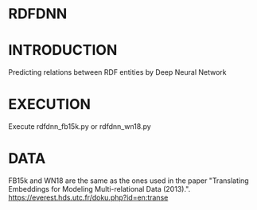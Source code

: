 # RDFDNN
# INTRODUCTION
Predicting relations between RDF entities by Deep Neural Network 


# EXECUTION
Execute rdfdnn_fb15k.py or rdfdnn_wn18.py


# DATA
FB15k and WN18 are the same as the ones used in the paper "Translating Embeddings for Modeling Multi-relational Data (2013).".  
https://everest.hds.utc.fr/doku.php?id=en:transe
